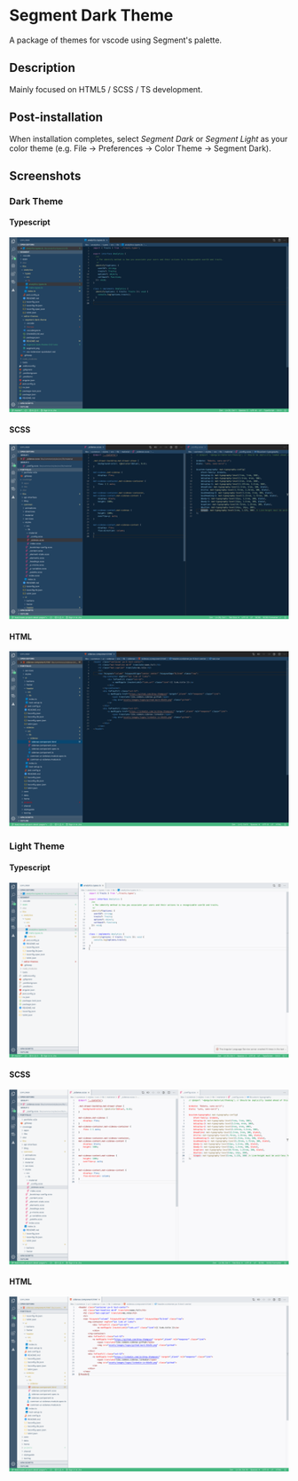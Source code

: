 # Segment Dark Theme

A package of themes for vscode using Segment's palette.

## Description

Mainly focused on HTML5 / SCSS / TS development.

## Post-installation

When installation completes, select _Segment Dark_ or _Segment Light_ as your color theme (e.g. File → Preferences → Color Theme → Segment Dark).

## Screenshots

### Dark Theme

#### Typescript

![Typescript Preview](/libs/editor-themes/themes/images/dark_ts.png)

#### SCSS

![SCSS Preview](/libs/editor-themes/themes/images/dark_scss.png)

#### HTML

![HTML Preview](/libs/editor-themes/themes/images/dark_html.png)

### Light Theme

#### Typescript

![Typescript Preview](/libs/editor-themes/themes/images/light_ts.png)

#### SCSS

![SCSS Preview](/libs/editor-themes/themes/images/light_scss.png)

#### HTML

![HTML Preview](/libs/editor-themes/themes/images/light_html.png)
